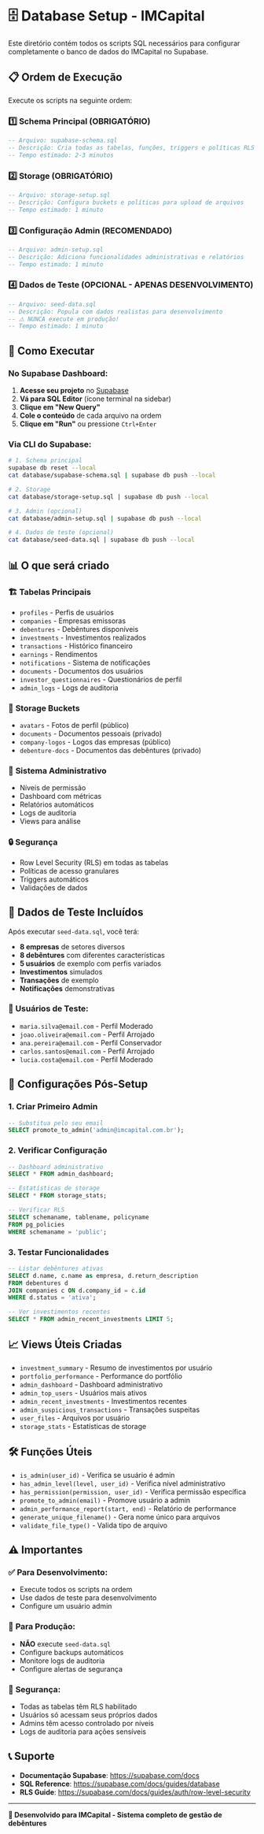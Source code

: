 # 🗄️ Database Setup - IMCapital

Este diretório contém todos os scripts SQL necessários para configurar completamente o banco de dados do IMCapital no Supabase.

## 📋 Ordem de Execução

Execute os scripts na seguinte ordem:

### 1️⃣ **Schema Principal** (OBRIGATÓRIO)
```sql
-- Arquivo: supabase-schema.sql
-- Descrição: Cria todas as tabelas, funções, triggers e políticas RLS
-- Tempo estimado: 2-3 minutos
```

### 2️⃣ **Storage** (OBRIGATÓRIO)
```sql
-- Arquivo: storage-setup.sql
-- Descrição: Configura buckets e políticas para upload de arquivos
-- Tempo estimado: 1 minuto
```

### 3️⃣ **Configuração Admin** (RECOMENDADO)
```sql
-- Arquivo: admin-setup.sql
-- Descrição: Adiciona funcionalidades administrativas e relatórios
-- Tempo estimado: 1 minuto
```

### 4️⃣ **Dados de Teste** (OPCIONAL - APENAS DESENVOLVIMENTO)
```sql
-- Arquivo: seed-data.sql
-- Descrição: Popula com dados realistas para desenvolvimento
-- ⚠️ NUNCA execute em produção!
-- Tempo estimado: 1 minuto
```

## 🚀 Como Executar

### No Supabase Dashboard:

1. **Acesse seu projeto** no [Supabase](https://app.supabase.com)
2. **Vá para SQL Editor** (ícone terminal na sidebar)
3. **Clique em "New Query"**
4. **Cole o conteúdo** de cada arquivo na ordem
5. **Clique em "Run"** ou pressione `Ctrl+Enter`

### Via CLI do Supabase:

```bash
# 1. Schema principal
supabase db reset --local
cat database/supabase-schema.sql | supabase db push --local

# 2. Storage
cat database/storage-setup.sql | supabase db push --local

# 3. Admin (opcional)
cat database/admin-setup.sql | supabase db push --local

# 4. Dados de teste (opcional)
cat database/seed-data.sql | supabase db push --local
```

## 📊 O que será criado

### 🏗️ **Tabelas Principais**
- `profiles` - Perfis de usuários
- `companies` - Empresas emissoras
- `debentures` - Debêntures disponíveis
- `investments` - Investimentos realizados
- `transactions` - Histórico financeiro
- `earnings` - Rendimentos
- `notifications` - Sistema de notificações
- `documents` - Documentos dos usuários
- `investor_questionnaires` - Questionários de perfil
- `admin_logs` - Logs de auditoria

### 📁 **Storage Buckets**
- `avatars` - Fotos de perfil (público)
- `documents` - Documentos pessoais (privado)
- `company-logos` - Logos das empresas (público)
- `debenture-docs` - Documentos das debêntures (privado)

### 👤 **Sistema Administrativo**
- Níveis de permissão
- Dashboard com métricas
- Relatórios automáticos
- Logs de auditoria
- Views para análise

### 🔒 **Segurança**
- Row Level Security (RLS) em todas as tabelas
- Políticas de acesso granulares
- Triggers automáticos
- Validações de dados

## 🧪 Dados de Teste Incluídos

Após executar `seed-data.sql`, você terá:

- **8 empresas** de setores diversos
- **8 debêntures** com diferentes características
- **5 usuários** de exemplo com perfis variados
- **Investimentos** simulados
- **Transações** de exemplo
- **Notificações** demonstrativas

### 👥 Usuários de Teste:
- `maria.silva@email.com` - Perfil Moderado
- `joao.oliveira@email.com` - Perfil Arrojado
- `ana.pereira@email.com` - Perfil Conservador
- `carlos.santos@email.com` - Perfil Arrojado
- `lucia.costa@email.com` - Perfil Moderado

## 🔧 Configurações Pós-Setup

### 1. Criar Primeiro Admin
```sql
-- Substitua pelo seu email
SELECT promote_to_admin('admin@imcapital.com.br');
```

### 2. Verificar Configuração
```sql
-- Dashboard administrativo
SELECT * FROM admin_dashboard;

-- Estatísticas de storage
SELECT * FROM storage_stats;

-- Verificar RLS
SELECT schemaname, tablename, policyname 
FROM pg_policies 
WHERE schemaname = 'public';
```

### 3. Testar Funcionalidades
```sql
-- Listar debêntures ativas
SELECT d.name, c.name as empresa, d.return_description 
FROM debentures d 
JOIN companies c ON d.company_id = c.id 
WHERE d.status = 'ativa';

-- Ver investimentos recentes
SELECT * FROM admin_recent_investments LIMIT 5;
```

## 📈 Views Úteis Criadas

- `investment_summary` - Resumo de investimentos por usuário
- `portfolio_performance` - Performance do portfólio
- `admin_dashboard` - Dashboard administrativo
- `admin_top_users` - Usuários mais ativos
- `admin_recent_investments` - Investimentos recentes
- `admin_suspicious_transactions` - Transações suspeitas
- `user_files` - Arquivos por usuário
- `storage_stats` - Estatísticas de storage

## 🛠️ Funções Úteis

- `is_admin(user_id)` - Verifica se usuário é admin
- `has_admin_level(level, user_id)` - Verifica nível administrativo
- `has_permission(permission, user_id)` - Verifica permissão específica
- `promote_to_admin(email)` - Promove usuário a admin
- `admin_performance_report(start, end)` - Relatório de performance
- `generate_unique_filename()` - Gera nome único para arquivos
- `validate_file_type()` - Valida tipo de arquivo

## ⚠️ Importantes

### ✅ **Para Desenvolvimento:**
- Execute todos os scripts na ordem
- Use dados de teste para desenvolvimento
- Configure um usuário admin

### 🚨 **Para Produção:**
- **NÃO** execute `seed-data.sql`
- Configure backups automáticos
- Monitore logs de auditoria
- Configure alertas de segurança

### 🔐 **Segurança:**
- Todas as tabelas têm RLS habilitado
- Usuários só acessam seus próprios dados
- Admins têm acesso controlado por níveis
- Logs de auditoria para ações sensíveis

## 📞 Suporte

- **Documentação Supabase**: https://supabase.com/docs
- **SQL Reference**: https://supabase.com/docs/guides/database
- **RLS Guide**: https://supabase.com/docs/guides/auth/row-level-security

---

**🎯 Desenvolvido para IMCapital - Sistema completo de gestão de debêntures**
